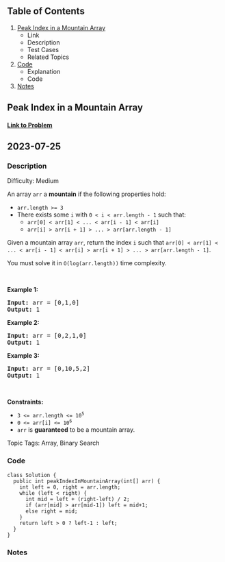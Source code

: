 ## Table of Contents
1. [Peak Index in a Mountain Array](#Peak-Index-in-a-Mountain-Array)
	- Link
	- Description
	- Test Cases
	- Related Topics
2. [Code](#Code)
	- Explanation
	- Code
3. [Notes](#Notes)

## Peak Index in a Mountain Array
#### <a href="https://leetcode.com/problems/peak-index-in-a-mountain-array/"> Link to Problem</a>
## 2023-07-25

### Description
Difficulty: Medium
<p>An array <code>arr</code> a <strong>mountain</strong> if the following properties hold:</p>

<ul>
	<li><code>arr.length &gt;= 3</code></li>
	<li>There exists some <code>i</code> with <code>0 &lt; i &lt; arr.length - 1</code> such that:
	<ul>
		<li><code>arr[0] &lt; arr[1] &lt; ... &lt; arr[i - 1] &lt; arr[i] </code></li>
		<li><code>arr[i] &gt; arr[i + 1] &gt; ... &gt; arr[arr.length - 1]</code></li>
	</ul>
	</li>
</ul>

<p>Given a mountain array <code>arr</code>, return the index <code>i</code> such that <code>arr[0] &lt; arr[1] &lt; ... &lt; arr[i - 1] &lt; arr[i] &gt; arr[i + 1] &gt; ... &gt; arr[arr.length - 1]</code>.</p>

<p>You must solve it in <code>O(log(arr.length))</code> time complexity.</p>

<p>&nbsp;</p>
<p><strong class="example">Example 1:</strong></p>

<pre>
<strong>Input:</strong> arr = [0,1,0]
<strong>Output:</strong> 1
</pre>

<p><strong class="example">Example 2:</strong></p>

<pre>
<strong>Input:</strong> arr = [0,2,1,0]
<strong>Output:</strong> 1
</pre>

<p><strong class="example">Example 3:</strong></p>

<pre>
<strong>Input:</strong> arr = [0,10,5,2]
<strong>Output:</strong> 1
</pre>

<p>&nbsp;</p>
<p><strong>Constraints:</strong></p>

<ul>
	<li><code>3 &lt;= arr.length &lt;= 10<sup>5</sup></code></li>
	<li><code>0 &lt;= arr[i] &lt;= 10<sup>6</sup></code></li>
	<li><code>arr</code> is <strong>guaranteed</strong> to be a mountain array.</li>
</ul>


Topic Tags: Array, Binary Search 
	
### Code
```  
class Solution {
  public int peakIndexInMountainArray(int[] arr) {
    int left = 0, right = arr.length;
    while (left < right) {
      int mid = left + (right-left) / 2;
      if (arr[mid] > arr[mid-1]) left = mid+1;
      else right = mid;
    }
    return left > 0 ? left-1 : left;
  }
} 
```
### Notes
